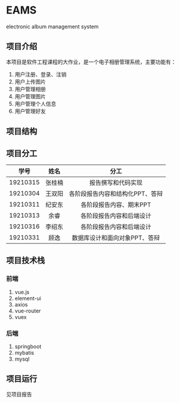 # EAMS

electronic album management system

## 项目介绍

本项目是软件工程课程的大作业，是一个电子相册管理系统，主要功能有：

1. 用户注册、登录、注销
2. 用户上传图片
3. 用户管理相册
4. 用户管理图片
5. 用户管理个人信息
6. 用户管理好友

## 项目结构




## 项目分工

|    学号    | 姓名  |        分工         |
|:--------:|:---:|:-----------------:|
| 19210315 | 张桂楠 |     报告撰写和代码实现     |
| 19210304 | 王双阳 | 各阶段报告内容和结构化PPT、答辩 |
| 19210311 | 纪安东 |   各阶段报告内容、期末PPT   |
| 19210313 | 余睿  |   各阶段报告内容和后端设计    |
| 19210316 | 李绍东 |   各阶段报告内容和后端设计    |
| 19210331 | 顾逸  | 数据库设计和面向对象PPT、答辩  |

## 项目技术栈

### 前端

1. vue.js
2. element-ui
3. axios
4. vue-router
5. vuex


### 后端

1. springboot
2. mybatis
3. mysql

## 项目运行

见项目报告

